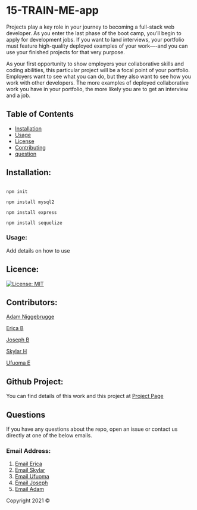 # 15-TRAIN-ME-app

Projects play a key role in your journey to becoming a full-stack web developer. As you enter the last phase of the boot camp, you’ll begin to apply for development jobs. If you want to land interviews, your portfolio must feature high-quality deployed examples of your work—-and you can use your finished projects for that very purpose.

As your first opportunity to show employers your collaborative skills and coding abilities, this particular project will be a focal point of your portfolio. Employers want to see what you can do, but they also want to see how you work with other developers. The more examples of deployed collaborative work you have in your portfolio, the more likely you are to get an interview and a job.

## Table of Contents 
- [Installation](#installation)
- [Usage](#usage)
- [License](#license)
- [Contributing](#contributing)
- [question](#questions)



## Installation:
```

npm init

npm install mysql2

npm install express

npm install sequelize

```

### Usage:
Add details on how to use
             

## Licence:

[![License: MIT](https://img.shields.io/badge/License-MIT-yellow.svg)](https://opensource.org/licenses/MIT)

## Contributors:
 [Adam Niggebrugge](https://github.com/adam-niggebrugge)

 [Erica B](https://github.com/unicorninvirgo)

 [Joseph B](https://github.com/Genius2k21)

 [Skylar H](https://github.com/Skylar-Harwell)

 [Ufuoma E](https://github.com/uekemike)


## Github Project:
You can find details of  this work and this project at [Project Page](https://github.com/Genius2k21/15-TrainMe2GetFit/projects/1)
            


## Questions
If you have any questions about the repo, open an issue or contact us directly at one of the below emails. 

### Email Address:
1. [Email Erica](mailto:)
2. [Email Skylar](mailto:randompinkerton@gmail.com)
3. [Email Ufuoma](mailto:)
4. [Email Joseph](mailto:)
5. [Email Adam](mailto:adam.niggebrugge@gmail.com)

Copyright 2021 &copy;
